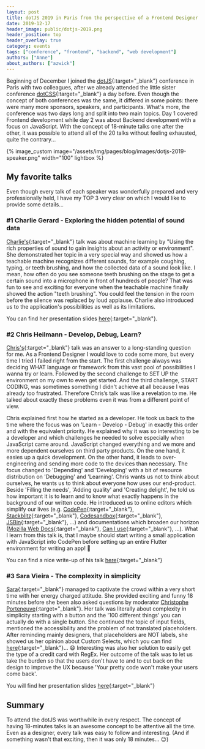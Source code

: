 ```yaml
---
layout: post
title: dotJS 2019 in Paris from the perspective of a Frontend Designer
date: 2019-12-17
header_image: public/dotjs-2019.png
header_position: top
header_overlay: true
category: events
tags: ["conference", "frontend", "backend", "web development"]
authors: ["Anne"]
about_authors: ["azwick"]
---
```


Beginning of December I joined the [dotJS](https://www.dotjs.io/){:target="_blank"} conference in Paris with two colleagues, after we already attended the little sister conference [dotCSS](https://developer.epages.com/blog/events/a-russian-a-brazilian-and-a-german-at-the-dotcss-2019-in-paris/){:target="_blank"} a day before. 
Even though the concept of both conferences was the same, it differed in some points: there were many more sponsors, speakers, and participants.
What's more, the conference was two days long and split into two main topics. 
Day 1 covered Frontend development while day 2 was about Backend development with a focus on JavaScript.
With the concept of 18-minute talks one after the other, it was possible to attend all of the 20 talks without feeling exhausted, quite the contrary...

{% image_custom image="/assets/img/pages/blog/images/dotjs-2019-speaker.png" width="100" lightbox %}

## My favorite talks

Even though every talk of each speaker was wonderfully prepared and very professionally held, I have my TOP 3 very clear on which I would like to provide some details...

### #1 Charlie Gerard - Exploring the hidden potential of sound data

[Charlie's](https://twitter.com/devdevcharlie){:target="_blank"} talk was about machine learning by "Using the rich properties of sound to gain insights about an activity or environment".
She demonstrated her topic in a very special way and showed us how a teachable machine recognizes different sounds, for example coughing, typing, or teeth brushing, and how the collected data of a sound look like.
I mean, how often do you see someone teeth brushing on the stage to get a certain sound into a microphone in front of hundreds of people?
That was fun to see and exciting for everyone when the teachable machine finally showed the action "teeth brushing".
You could feel the tension in the room before the silence was replaced by loud applause.
Charlie also introduced us to the application's possibilities as well as its limitations.

You can find her presentation slides [here](https://docs.google.com/presentation/d/1eXMvepBOs5CT0krFtokZ6ovgMfPNb7TWAPLLFsBPUzk/edit#slide=id.g5bc3345d74_0_16){:target="_blank"}.

### #2 Chris Heilmann - Develop, Debug, Learn?

[Chris's](https://twitter.com/codepo8){:target="_blank"} talk was an answer to a long-standing question for me.
As a Frontend Designer I would love to code some more, but every time I tried I failed right from the start.
The first challenge always was deciding WHAT language or framework from this vast pool of possibilities I wanna try or learn.
Followed by the second challenge to SET UP the environment on my own to even get started.
And the third challenge, START CODING, was sometimes something I didn't achieve at all because I was already too frustrated.
Therefore Chris’s talk was like a revelation to me.
He talked about exactly these problems even it was from a different point of view. 

Chris explained first how he started as a developer.
He took us back to the time where the focus was on 'Learn - Develop - Debug' in exactly this order and with the equivalent priority.
He explained why it was so interesting to be a developer and which challenges he needed to solve especially when JavaScript came around.
JavaScript changed everything and we more and more dependent ourselves on third party products. On the one hand, it easies up a quick development.
On the other hand, it leads to over-engineering and sending more code to the devices than necessary.
The focus changed to 'Depending' and 'Developing' with a bit of resource distribution on 'Debugging' and 'Learning'. 
Chris wants us not to think about ourselves, he wants us to think about everyone how uses our end-product.
Beside 'Filling the needs', 'Adding quality' and 'Creating delight', he told us how important it is to learn and to know what exactly happens in the background of our written code.
He introduced us to online editors which simplify our lives (e.g. [CodePen](https://codepen.io/){:target="_blank"}, [Stackblitz](https://stackblitz.com/){:target="_blank"}, [Codesandbox](https://codesandbox.io/){:target="_blank"}, [JSBin](https://jsbin.com/?html,output){:target="_blank"}, ...) and documentations which broaden our horizon ([Mozilla Web Docs](https://developer.mozilla.org/de/){:target="_blank"}, [Can I use](https://caniuse.com/){:target="_blank"}, ...). 
What I learn from this talk is, that I maybe should start writing a small application with JavaScript into CodePen before setting up an entire Flutter environment for writing an app! 😬

You can find a nice write-up of his talk [here](https://christianheilmann.com/2019/12/12/develop-debug-learn-a-time-to-re-think-our-tooling/){:target="_blank"}

### #3 Sara Vieira - The complexity in simplicity

[Sara](https://twitter.com/NikkitaFTW){:target="_blank"} managed to captivate the crowd within a very short time with her energy charged attitude.
She provided exciting and funny 18 minutes before she been also asked questions by moderator [Christophe Porteneuve](https://twitter.com/porteneuve){:target="_blank"}.
Her talk was literally about complexity in simplicity starting with a button and the '100 different things' you can actually do with a single button.
She continued the topic of input fields, mentioned the accessibility and the problem of not translated placeholders.
After reminding mainly designers, that placeholders are NOT labels, she showed us her opinion about Custom Selects, which you can find [here](https://doineedacustomselect.com){:target="_blank"}... 😄
Interesting was also her solution to easily get the type of a credit card with RegEx.
Her outcome of the talk was to let us take the burden so that the users don't have to and to cut back on the design to improve the UX because 'Your pretty code won't make your users come back'.

You will find her presentation slides [here](http://complexity-in-simplicity.surge.sh/){:target="_blank"}

## Summary

To attend the dotJS was worthwhile in every respect.
The concept of having 18-minutes talks is an awesome concept to be attentive all the time.
Even as a designer, every talk was easy to follow and interesting.
(And if something wasn't that exciting, then it was only 18 minutes... 😉)